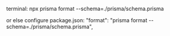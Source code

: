 terminal: npx prisma format --schema=./prisma/schema.prisma

or else configure package.json:
"format": "prisma format --schema=./prisma/schema.prisma",